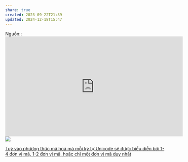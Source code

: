 ```yaml
---
share: true
created: 2023-09-22T21:39
updated: 2024-12-18T15:47
---
```

Nguồn:: <iframe width="560" height="315" src="https://www.youtube.com/embed/watch?v=uTJoJtNYcaQ" title="YouTube video player" frameborder="0" allow="accelerometer; autoplay; clipboard-write; encrypted-media; gyroscope; picture-in-picture; web-share" referrerpolicy="strict-origin-when-cross-origin" allowfullscreen></iframe>
![](https://youtu.be/c_hfKgektt4?si=gKYUGTBDqefMiXeG) 

[Tuỳ vào phương thức mã hoá mà mỗi ký tự Unicode sẽ được biểu diễn bởi 1-4 đơn vị mã, 1-2 đơn vị mã, hoặc chỉ một đơn vị mã duy nhất](../Tu%E1%BB%B3%20v%C3%A0o%20ph%C6%B0%C6%A1ng%20th%E1%BB%A9c%20m%C3%A3%20ho%C3%A1%20m%C3%A0%20m%E1%BB%97i%20k%C3%BD%20t%E1%BB%B1%20Unicode%20s%E1%BA%BD%20%C4%91%C6%B0%E1%BB%A3c%20bi%E1%BB%83u%20di%E1%BB%85n%20b%E1%BB%9Fi%201-4%20%C4%91%C6%A1n%20v%E1%BB%8B%20m%C3%A3,%201-2%20%C4%91%C6%A1n%20v%E1%BB%8B%20m%C3%A3,%20ho%E1%BA%B7c%20ch%E1%BB%89%20m%E1%BB%99t%20%C4%91%C6%A1n%20v%E1%BB%8B%20m%C3%A3%20duy%20nh%E1%BA%A5t.md)
